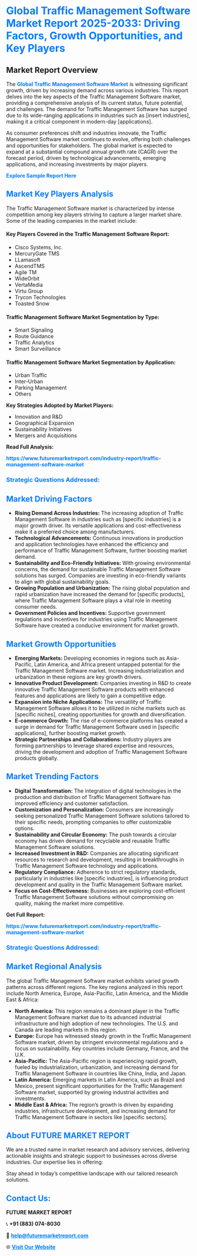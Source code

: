 <h1 style="color: #007BFF;">Global Traffic Management Software Market Report 2025-2033: Driving Factors, Growth Opportunities, and Key Players</h1>

<section id="overview">
<h2>Market Report Overview</h2>
<p>The <a href="https://www.futuremarketreport.com/industry-report/traffic-management-software-market" style="color: #007BFF; text-decoration: none;"><strong>Global Traffic Management Software Market</strong></a> is witnessing significant growth, driven by increasing demand across various industries. This report delves into the key aspects of the Traffic Management Software market, providing a comprehensive analysis of its current status, future potential, and challenges. The demand for Traffic Management Software has surged due to its wide-ranging applications in industries such as [insert industries], making it a critical component in modern-day [applications].</p>
<p>As consumer preferences shift and industries innovate, the Traffic Management Software market continues to evolve, offering both challenges and opportunities for stakeholders. The global market is expected to expand at a substantial compound annual growth rate (CAGR) over the forecast period, driven by technological advancements, emerging applications, and increasing investments by major players.</p>
</section>

<section id="overview">
<p><a href="https://www.futuremarketreport.com/request-sample/reportId=58701" style="color: #007BFF; text-decoration: none;"><strong>Explore Sample Report Here</strong></a></p>
</section>

<section id="key-players">
<h2 style="color: #007BFF;">Market Key Players Analysis</h2>
<p>The Traffic Management Software market is characterized by intense competition among key players striving to capture a larger market share. Some of the leading companies in the market include:</p>
<h4>Key Players Covered in the Traffic Management Software Report:</h4>
<ul><li>Cisco Systems, Inc.</li><li>MercuryGate TMS</li><li>LLamasoft</li><li>AscendTMS</li><li>Agile TM</li><li>WideOrbit</li><li>VertaMedia</li><li>Virtu Group</li><li>Trycon Technologies</li><li>Toasted Snow</li></ul>
<h4>Traffic Management Software Market Segmentation by Type:</h4>
<ul><li>Smart Signaling</li><li>Route Guidance</li><li>Traffic Analytics</li><li>Smart Surveillance</li></ul>

<h4>Traffic Management Software Market Segmentation by Application:</h4>
<ul><li>Urban Traffic</li><li>Inter-Urban</li><li>Parking Management</li><li>Others</li></ul>
<p><strong>Key Strategies Adopted by Market Players:</strong></p>
<ul>
<li>Innovation and R&D</li>
<li>Geographical Expansion</li>
<li>Sustainability Initiatives</li>
<li>Mergers and Acquisitions</li>
</ul>
</section>

<section>
<p><strong>Read Full Analysis: </strong></p><a href="https://www.futuremarketreport.com/industry-report/traffic-management-software-market" style="color: #007BFF; text-decoration: none;"><strong>https://www.futuremarketreport.com/industry-report/traffic-management-software-market</strong></a>
<h3 style="color: #007BFF;">Strategic Questions Addressed:</h3>
</section>

<section id="driving-factors">
<h2 style="color: #007BFF;">Market Driving Factors</h2>
<ul>
<li><strong>Rising Demand Across Industries:</strong> The increasing adoption of Traffic Management Software in industries such as [specific industries] is a major growth driver. Its versatile applications and cost-effectiveness make it a preferred choice among manufacturers.</li>
<li><strong>Technological Advancements:</strong> Continuous innovations in production and application technologies have enhanced the efficiency and performance of Traffic Management Software, further boosting market demand.</li>
<li><strong>Sustainability and Eco-Friendly Initiatives:</strong> With growing environmental concerns, the demand for sustainable Traffic Management Software solutions has surged. Companies are investing in eco-friendly variants to align with global sustainability goals.</li>
<li><strong>Growing Population and Urbanization:</strong> The rising global population and rapid urbanization have increased the demand for [specific products], where Traffic Management Software plays a vital role in meeting consumer needs.</li>
<li><strong>Government Policies and Incentives:</strong> Supportive government regulations and incentives for industries using Traffic Management Software have created a conducive environment for market growth.</li>
</ul>
</section>

<section id="growth-opportunities">
<h2 style="color: #007BFF;">Market Growth Opportunities</h2>
<ul>
<li><strong>Emerging Markets:</strong> Developing economies in regions such as Asia-Pacific, Latin America, and Africa present untapped potential for the Traffic Management Software market. Increasing industrialization and urbanization in these regions are key growth drivers.</li>
<li><strong>Innovative Product Development:</strong> Companies investing in R&D to create innovative Traffic Management Software products with enhanced features and applications are likely to gain a competitive edge.</li>
<li><strong>Expansion into Niche Applications:</strong> The versatility of Traffic Management Software allows it to be utilized in niche markets such as [specific niches], creating opportunities for growth and diversification.</li>
<li><strong>E-commerce Growth:</strong> The rise of e-commerce platforms has created a surge in demand for Traffic Management Software used in [specific applications], further boosting market growth.</li>
<li><strong>Strategic Partnerships and Collaborations:</strong> Industry players are forming partnerships to leverage shared expertise and resources, driving the development and adoption of Traffic Management Software products globally.</li>
</ul>
</section>

<section id="trending-factors">
<h2 style="color: #007BFF;">Market Trending Factors</h2>
<ul>
<li><strong>Digital Transformation:</strong> The integration of digital technologies in the production and distribution of Traffic Management Software has improved efficiency and customer satisfaction.</li>
<li><strong>Customization and Personalization:</strong> Consumers are increasingly seeking personalized Traffic Management Software solutions tailored to their specific needs, prompting companies to offer customizable options.</li>
<li><strong>Sustainability and Circular Economy:</strong> The push towards a circular economy has driven demand for recyclable and reusable Traffic Management Software solutions.</li>
<li><strong>Increased Investment in R&D:</strong> Companies are allocating significant resources to research and development, resulting in breakthroughs in Traffic Management Software technology and applications.</li>
<li><strong>Regulatory Compliance:</strong> Adherence to strict regulatory standards, particularly in industries like [specific industries], is influencing product development and quality in the Traffic Management Software market.</li>
<li><strong>Focus on Cost-Effectiveness:</strong> Businesses are exploring cost-efficient Traffic Management Software solutions without compromising on quality, making the market more competitive.</li>
</ul>
</section>

<section>
<p><strong>Get Full Report: </strong></p><a href="https://www.futuremarketreport.com/industry-report/traffic-management-software-market" style="color: #007BFF; text-decoration: none;"><strong>https://www.futuremarketreport.com/industry-report/traffic-management-software-market</strong></a>
<h3 style="color: #007BFF;">Strategic Questions Addressed:</h3>
</section>


<section id="regional-analysis">
<h2 style="color: #007BFF;">Market Regional Analysis</h2>
<p>The global Traffic Management Software market exhibits varied growth patterns across different regions. The key regions analyzed in this report include North America, Europe, Asia-Pacific, Latin America, and the Middle East & Africa:</p>
<ul>
<li><strong>North America:</strong> This region remains a dominant player in the Traffic Management Software market due to its advanced industrial infrastructure and high adoption of new technologies. The U.S. and Canada are leading markets in this region.</li>
<li><strong>Europe:</strong> Europe has witnessed steady growth in the Traffic Management Software market, driven by stringent environmental regulations and a focus on sustainability. Key countries include Germany, France, and the U.K.</li>
<li><strong>Asia-Pacific:</strong> The Asia-Pacific region is experiencing rapid growth, fueled by industrialization, urbanization, and increasing demand for Traffic Management Software in countries like China, India, and Japan.</li>
<li><strong>Latin America:</strong> Emerging markets in Latin America, such as Brazil and Mexico, present significant opportunities for the Traffic Management Software market, supported by growing industrial activities and investments.</li>
<li><strong>Middle East & Africa:</strong> The region’s growth is driven by expanding industries, infrastructure development, and increasing demand for Traffic Management Software in sectors like [specific sectors].</li>
</ul>
</section>

<footer>
<h2 style="color: #007BFF;">About FUTURE MARKET REPORT</h2>
<p>We are a trusted name in market research and advisory services, delivering actionable insights and strategic support to businesses across diverse industries. Our expertise lies in offering:</p>

<p>Stay ahead in today’s competitive landscape with our tailored research solutions.</p>

<h2 style="color: #007BFF;">Contact Us:</h2>
<p><strong>FUTURE MARKET REPORT</strong></p>
<p>📞 <strong>+91 (883) 074-8030</strong></p>
<p>📧 <strong><a href="mailto:help@futuremarketreport.com" style="color: #007BFF;">help@futuremarketreport.com</a></strong></p>
<p>🌐 <strong><a href="https://www.futuremarketreport.com/" style="color: #007BFF;">Visit Our Website</a></strong></p>
</footer>